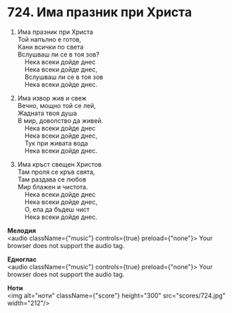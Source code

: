 # 724. Има празник при Христа  

1. Има празник при Христа  
Той напълно е готов,  
Кани всички по света  
Вслушваш ли се в тоя зов?  
    Нека всеки дойде днес  
    Нека всеки дойде днес,  
    Вслушваш ли се в тоя зов  
    Нека всеки дойде днес.  

2. Има извор жив и свеж  
Вечно, мощно той се лей,  
Жадната твоя душа  
В мир, доволство да живей.  
    Нека всеки дойде днес  
    Нека всеки дойде днес,  
    Тук при живата вода  
    Нека всеки дойде днес.  

3. Има кръст свещен Христов  
Там проля се кръв свята,  
Там раздава се любов  
Мир блажен и чистота.  
    Нека всеки дойде днес  
    Нека всеки дойде днес,  
    О, ела да бъдеш чист  
    Нека всеки дойде днес.  

__Мелодия__  
<audio className={"music"} controls={true} preload={"none"}><source src="mp3/724.mp3" type="audio/mpeg"/>
Your browser does not support the audio tag.
</audio>  

__Едноглас__  
<audio className={"music"} controls={true} preload={"none"}><source src="transp/724.mp3" type="audio/mpeg"/>
Your browser does not support the audio tag.
</audio>  

__Ноти__  
<img alt="ноти" className={"score"} height="300" src="scores/724.jpg" width="212"/>
